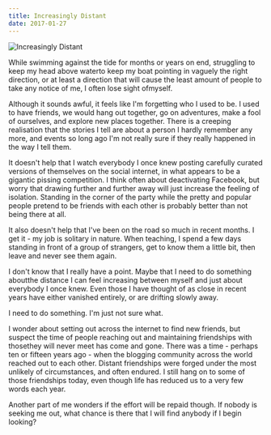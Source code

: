 ```yaml
---
title: Increasingly Distant
date: 2017-01-27
---
```


![Increasingly Distant](https://source.unsplash.com/X6cChncECA8/1600x900)

While swimming against the tide for months or years on end, struggling to keep my head above waterto keep my boat pointing in vaguely the right direction, or at least a direction that will cause the least amount of people to take any notice of me, I often lose sight ofmyself.

Although it sounds awful, it feels like I'm forgetting who I used to be. I used to have friends, we would hang out together, go on adventures, make a fool of ourselves, and explore new places together. There is a creeping realisation that the stories I tell are about a person I hardly remember any more, and events so long ago I'm not really sure if they really happened in the way I tell them.

It doesn't help that I watch everybody I once knew posting carefully curated versions of themselves on the social internet, in what appears to be a gigantic pissing competition. I think often about deactivating Facebook, but worry that drawing further and further away will just increase the feeling of isolation. Standing in the corner of the party while the pretty and popular people pretend to be friends with each other is probably better than not being there at all.

It also doesn't help that I've been on the road so much in recent months. I get it - my job is solitary in nature. When teaching, I spend a few days standing in front of a group of strangers, get to know them a little bit, then leave and never see them again.

I don't know that I really have a point. Maybe that I need to do something aboutthe distance I can feel increasing between myself and just about everybody I once knew. Even those I have thought of as close in recent years have either vanished entirely, or are drifting slowly away.

I need to do something. I'm just not sure what.

I wonder about setting out across the internet to find new friends, but suspect the time of people reaching out and maintaining friendships with thosethey will never meet has come and gone. There was a time - perhaps ten or fifteen years ago - when the blogging community across the world reached out to each other. Distant friendships were forged under the most unlikely of circumstances, and often endured. I still hang on to some of those friendships today, even though life has reduced us to a very few words each year.

Another part of me wonders if the effort will be repaid though. If nobody is seeking me out, what chance is there that I will find anybody if I begin looking?